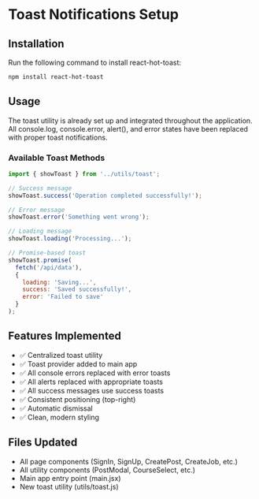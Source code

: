 # Toast Notifications Setup

## Installation

Run the following command to install react-hot-toast:

```bash
npm install react-hot-toast
```

## Usage

The toast utility is already set up and integrated throughout the application. All console.log, console.error, alert(), and error states have been replaced with proper toast notifications.

### Available Toast Methods

```javascript
import { showToast } from '../utils/toast';

// Success message
showToast.success('Operation completed successfully!');

// Error message  
showToast.error('Something went wrong');

// Loading message
showToast.loading('Processing...');

// Promise-based toast
showToast.promise(
  fetch('/api/data'),
  {
    loading: 'Saving...',
    success: 'Saved successfully!',
    error: 'Failed to save'
  }
);
```

## Features Implemented

- ✅ Centralized toast utility
- ✅ Toast provider added to main app
- ✅ All console errors replaced with error toasts
- ✅ All alerts replaced with appropriate toasts
- ✅ All success messages use success toasts
- ✅ Consistent positioning (top-right)
- ✅ Automatic dismissal
- ✅ Clean, modern styling

## Files Updated

- All page components (SignIn, SignUp, CreatePost, CreateJob, etc.)
- All utility components (PostModal, CourseSelect, etc.)
- Main app entry point (main.jsx)
- New toast utility (utils/toast.js)